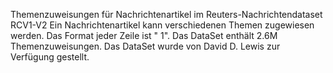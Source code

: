 Themenzuweisungen für Nachrichtenartikel im Reuters-Nachrichtendataset RCV1-V2 Ein Nachrichtenartikel kann verschiedenen Themen zugewiesen werden. Das Format jeder Zeile ist "<topic name> <document id> 1". Das DataSet enthält 2.6M Themenzuweisungen. Das DataSet wurde von David D. Lewis zur Verfügung gestellt.

<!---HONumber=58_postMigration-->